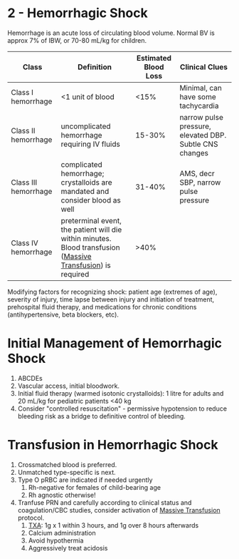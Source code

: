 # 2 - Hemorrhagic Shock
Hemorrhage is an acute loss of circulating blood volume. Normal BV is approx 7% of IBW, or 70-80 mL/kg for children.

| Class                | Definition                                                                                                                                                                | Estimated Blood Loss | Clinical Clues |
| -------------------- | ------------------------------------------------------------------------------------------------------------------------------------------------------------------------- | -------------------- | -------------- |
| Class I hemorrhage   | <1 unit of blood                                                                                                                                                          | <15%                 |  Minimal, can have some tachycardia              |
| Class II hemorrhage  | uncomplicated hemorrhage requiring IV fluids                                                                                                                              | 15-30%               | narrow pulse pressure, elevated DBP. Subtle CNS changes               |
| Class III hemorrhage | complicated hemorrhage; crystalloids are mandated and consider blood as well                                                                                              | 31-40%               | AMS, decr SBP, narrow pulse pressure               |
| Class IV hemorrhage  | preterminal event, the patient will die within minutes. Blood transfusion ([Massive Transfusion](../../Shock%20and%20Resuscitation/Massive%20Transfusion.md)) is required | >40%                 |                |

Modifying factors for recognizing shock: patient age (extremes of age), severity of injury, time lapse between injury and initiation of treatment, prehospital fluid therapy, and medications for chronic conditions (antihypertensive, beta blockers, etc).

# Initial Management of Hemorrhagic Shock
1. ABCDEs
2. Vascular access, initial bloodwork.
3. Initial fluid therapy (warmed isotonic crystalloids): 1 litre for adults and 20 mL/kg for pediatric patients <40 kg
4. Consider "controlled resuscitation" - permissive hypotension to reduce bleeding risk as a bridge to definitive control of bleeding.

# Transfusion in Hemorrhagic Shock
1. Crossmatched blood is preferred.
2. Unmatched type-specific is next.
3. Type O pRBC are indicated if needed urgently
	1. Rh-negative for females of child-bearing age
	2. Rh agnostic otherwise!
4. Tranfuse PRN and carefully according to clinical status and coagulation/CBC studies, consider activation of [Massive Transfusion](../../Shock%20and%20Resuscitation/Massive%20Transfusion.md) protocol.
	1. [TXA](../../Transfusions%20and%20Bleeding/Tranexamic%20Acid.md): 1g x 1 within 3 hours, and 1g over 8 hours afterwards
	2. Calcium administration
	3. Avoid hypothermia
	4. Aggressively treat acidosis